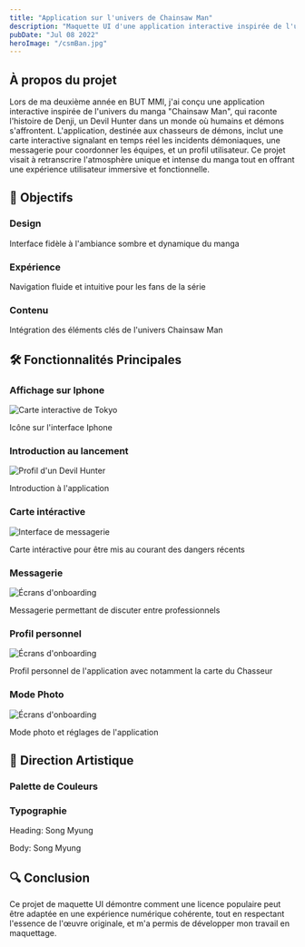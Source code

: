 ```yaml
---
title: "Application sur l'univers de Chainsaw Man"
description: "Maquette UI d'une application interactive inspirée de l'univers de Chainsaw Man"
pubDate: "Jul 08 2022"
heroImage: "/csmBan.jpg"
---
```


<div class="bg-gray-800/30 p-8 rounded-xl border border-violet-400/20 mb-12 hover:bg-gray-800/40 transition-all duration-300 transform hover:-translate-y-1">
    <h2 class="text-2xl font-bold text-violet-400 mb-4 animate-fade-in">À propos du projet</h2>
    <p class="animate-slide-up">Lors de ma deuxième année en BUT MMI, j'ai conçu une application interactive inspirée de l'univers du manga "Chainsaw Man", qui raconte l'histoire de Denji, un Devil Hunter dans un monde où humains et démons s'affrontent. L'application, destinée aux chasseurs de démons, inclut une carte interactive signalant en temps réel les incidents démoniaques, une messagerie pour coordonner les équipes, et un profil utilisateur. Ce projet visait à retranscrire l'atmosphère unique et intense du manga tout en offrant une expérience utilisateur immersive et fonctionnelle.</p>
</div>

## 🎯 Objectifs

<div class="grid md:grid-cols-3 gap-6 my-8">
    <div class="bg-gray-800/30 p-6 rounded-xl border border-violet-400/20 hover:bg-gray-800/40 transition-all duration-300 transform hover:-translate-y-1 animate-fade-in-up delay-100">
        <h3 class="text-lg font-bold text-violet-400 mb-2">Design</h3>
        <p>Interface fidèle à l'ambiance sombre et dynamique du manga</p>
    </div>
    <div class="bg-gray-800/30 p-6 rounded-xl border border-violet-400/20 hover:bg-gray-800/40 transition-all duration-300 transform hover:-translate-y-1 animate-fade-in-up delay-200">
        <h3 class="text-lg font-bold text-violet-400 mb-2">Expérience</h3>
        <p>Navigation fluide et intuitive pour les fans de la série</p>
    </div>
    <div class="bg-gray-800/30 p-6 rounded-xl border border-violet-400/20 hover:bg-gray-800/40 transition-all duration-300 transform hover:-translate-y-1 animate-fade-in-up delay-300">
        <h3 class="text-lg font-bold text-violet-400 mb-2">Contenu</h3>
        <p>Intégration des éléments clés de l'univers Chainsaw Man</p>
    </div>
</div>

## 🛠️ Fonctionnalités Principales

<div class="grid md:grid-cols-2 lg:grid-cols-3 gap-8">
    <div class="overflow-hidden rounded-xl shadow-lg bg-gray-800/30 p-4 hover:bg-gray-800/40 transition-all duration-300 transform hover:-translate-y-2 animate-fade-in-up delay-100">
        <h3 class="text-lg font-bold text-violet-400 mb-2">Affichage sur Iphone</h3>
        <img src="/csm/csmScreen.png" alt="Carte interactive de Tokyo" class="w-full h-64 object-cover hover:scale-105 transition-transform duration-500" />
        <p class="text-sm text-gray-400 italic mt-2 text-center">Icône sur l'interface Iphone</p>
    </div>
    <div class="overflow-hidden rounded-xl shadow-lg bg-gray-800/30 p-4 hover:bg-gray-800/40 transition-all duration-300 transform hover:-translate-y-2 animate-fade-in-up delay-200">
        <h3 class="text-lg font-bold text-violet-400 mb-2">Introduction au lancement</h3>
        <img src="/csm/csmIntro.png" alt="Profil d'un Devil Hunter" class="w-full h-64 object-cover hover:scale-105 transition-transform duration-500" />
        <p class="text-sm text-gray-400 italic mt-2 text-center">Introduction à l'application</p>
    </div>
    <div class="overflow-hidden rounded-xl shadow-lg bg-gray-800/30 p-4 hover:bg-gray-800/40 transition-all duration-300 transform hover:-translate-y-2 animate-fade-in-up delay-300">
        <h3 class="text-lg font-bold text-violet-400 mb-2">Carte intéractive</h3>
        <img src="/csm/csmMap.png" alt="Interface de messagerie" class="w-full h-64 object-cover hover:scale-105 transition-transform duration-500" />
        <p class="text-sm text-gray-400 italic mt-2 text-center">Carte intéractive pour être mis au courant des dangers récents</p>
    </div>
    <div class="overflow-hidden rounded-xl shadow-lg bg-gray-800/30 p-4 hover:bg-gray-800/40 transition-all duration-300 transform hover:-translate-y-2 animate-fade-in-up delay-400">
        <h3 class="text-lg font-bold text-violet-400 mb-2">Messagerie</h3>
        <img src="/csm/csmTchat.png" alt="Écrans d'onboarding" class="w-full h-64 object-cover hover:scale-105 transition-transform duration-500" />
        <p class="text-sm text-gray-400 italic mt-2 text-center">Messagerie permettant de discuter entre professionnels</p>
    </div>
    <div class="overflow-hidden rounded-xl shadow-lg bg-gray-800/30 p-4 hover:bg-gray-800/40 transition-all duration-300 transform hover:-translate-y-2 animate-fade-in-up delay-500">
        <h3 class="text-lg font-bold text-violet-400 mb-2">Profil personnel</h3>
        <img src="/csm/csmcard.png" alt="Écrans d'onboarding" class="w-full h-64 object-cover hover:scale-105 transition-transform duration-500" />
        <p class="text-sm text-gray-400 italic mt-2 text-center">Profil personnel de l'application avec notamment la carte du Chasseur</p>
    </div>
    <div class="overflow-hidden rounded-xl shadow-lg bg-gray-800/30 p-4 hover:bg-gray-800/40 transition-all duration-300 transform hover:-translate-y-2 animate-fade-in-up delay-600">
        <h3 class="text-lg font-bold text-violet-400 mb-2">Mode Photo</h3>
        <img src="/csm/csmPhoto.png" alt="Écrans d'onboarding" class="w-full h-64 object-cover hover:scale-105 transition-transform duration-500" />
        <p class="text-sm text-gray-400 italic mt-2 text-center">Mode photo et réglages de l'application</p>
    </div>
</div>

## 🎨 Direction Artistique

<div class="grid md:grid-cols-2 gap-6 my-8">
    <div class="bg-gray-800/30 p-6 rounded-xl border border-violet-400/20 hover:bg-gray-800/40 transition-all duration-300 transform hover:-translate-y-1 animate-fade-in-up">
        <h3 class="text-lg font-bold text-violet-400 mb-4">Palette de Couleurs</h3>
        <div class="flex gap-4 animate-slide-in-right">
            <div class="w-12 h-12 rounded-full bg-gray-900 hover:scale-110 transition-transform"></div>
            <div class="w-12 h-12 rounded-full bg-gray-100 hover:scale-110 transition-transform"></div>
            <div class="w-12 h-12 rounded-full bg-orange-800 hover:scale-110 transition-transform"></div>
            <div class="w-12 h-12 rounded-full bg-orange-500 hover:scale-110 transition-transform"></div>
            <div class="w-12 h-12 rounded-full bg-orange-300 hover:scale-110 transition-transform"></div>
        </div>
    </div>
    <div class="bg-gray-800/30 p-6 rounded-xl border border-violet-400/20 hover:bg-gray-800/40 transition-all duration-300 transform hover:-translate-y-1 animate-fade-in-up delay-100">
        <h3 class="text-lg font-bold text-violet-400 mb-4">Typographie</h3>
        <p class="font-bold">Heading: Song Myung</p>
        <p>Body: Song Myung</p>
    </div>
</div>

## 🔍 Conclusion

<div class="bg-gradient-to-r from-violet-600/20 to-violet-400/20 rounded-xl p-8 my-12 hover:from-violet-600/30 hover:to-violet-400/30 transition-all duration-500 transform hover:-translate-y-1 animate-fade-in">
    <p class="text-lg">
        Ce projet de maquette UI démontre comment une licence populaire peut être adaptée en une expérience numérique cohérente, tout en respectant l'essence de l'œuvre originale, et m'a permis de développer mon travail en maquettage.
    </p>
</div>
